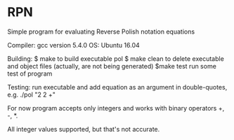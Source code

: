 # RPN
Simple program for evaluating Reverse Polish notation equations

Compiler: gcc version 5.4.0
OS: Ubuntu 16.04

Building:
$ make 
to build executable pol
$ make clean
to delete executable and object files (actually, are not being generated)
$make test
run some test of program

Testing:
run executable and add equation as an argument in double-quotes, e.g. ./pol "2 2 +"

For now program accepts only integers and works with binary operators +, -, *.

All integer values supported, but that's not accurate. 
